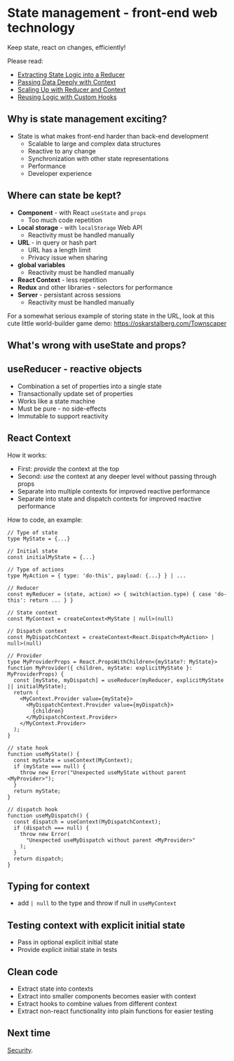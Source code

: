 # State management - front-end web technology

Keep state, react on changes, efficiently!

Please read:

- [Extracting State Logic into a Reducer](https://react.dev/learn/extracting-state-logic-into-a-reducer)
- [Passing Data Deeply with Context](https://react.dev/learn/passing-data-deeply-with-context)
- [Scaling Up with Reducer and Context](https://react.dev/learn/scaling-up-with-reducer-and-context)
- [Reusing Logic with Custom Hooks](https://react.dev/learn/reusing-logic-with-custom-hooks)

## Why is state management exciting?

- State is what makes front-end harder than back-end development
  - Scalable to large and complex data structures
  - Reactive to any change
  - Synchronization with other state representations
  - Performance
  - Developer experience

## Where can state be kept?

- **Component** - with React `useState` and `props`
  - Too much code repetition
- **Local storage** - with `localStorage` Web API
  - Reactivity must be handled manually
- **URL** - in query or hash part
  - URL has a length limit
  - Privacy issue when sharing
- **global variables**
  - Reactivity must be handled manually
- **React Context** - less repetition
- **Redux** and other libraries - selectors for performance
- **Server** - persistant across sessions
  - Reactivity must be handled manually

For a somewhat serious example of storing state in the URL, look at this cute little world-builder game demo: https://oskarstalberg.com/Townscaper

## What's wrong with useState and props?

## useReducer - reactive objects

- Combination a set of properties into a single state
- Transactionally update set of properties
- Works like a state machine
- Must be pure - no side-effects
- Immutable to support reactivity

## React Context

How it works:

- First: _provide_ the context at the top
- Second: _use_ the context at any deeper level without passing through props
- Separate into multiple contexts for improved reactive performance
- Separate into state and dispatch contexts for improved reactive performance

How to code, an example:

```tsx
// Type of state
type MyState = {...}

// Initial state
const initialMyState = {...}

// Type of actions
type MyAction = { type: 'do-this', payload: {...} } | ...

// Reducer
const myReducer = (state, action) => { switch(action.type) { case 'do-this': return ... } }

// State context
const MyContext = createContext<MyState | null>(null)

// Dispatch context
const MyDispatchContext = createContext<React.Dispatch<MyAction> | null>(null)

// Provider
type MyProviderProps = React.PropsWithChildren<{myState?: MyState}>
function MyProvider({ children, myState: explicitMyState }: MyProviderProps) {
  const [myState, myDispatch] = useReducer(myReducer, explicitMyState || initialMyState);
  return (
    <MyContext.Provider value={myState}>
      <MyDispatchContext.Provider value={myDispatch}>
        {children}
      </MyDispatchContext.Provider>
    </MyContext.Provider>
  );
}

// state hook
function useMyState() {
  const myState = useContext(MyContext);
  if (myState === null) {
    throw new Error("Unexpected useMyState without parent <MyProvider>");
  }
  return myState;
}

// dispatch hook
function useMyDispatch() {
  const dispatch = useContext(MyDispatchContext);
  if (dispatch === null) {
    throw new Error(
      "Unexpected useMyDispatch without parent <MyProvider>"
    );
  }
  return dispatch;
}
```

## Typing for context

- add `| null` to the type and throw if null in `useMyContext`

## Testing context with explicit initial state

- Pass in optional explicit initial state
- Provide explicit initial state in tests

## Clean code

- Extract state into contexts
- Extract into smaller components becomes easier with context
- Extract hooks to combine values from different context
- Extract non-react functionality into plain functions for easier testing

## Next time

[Security](..).
